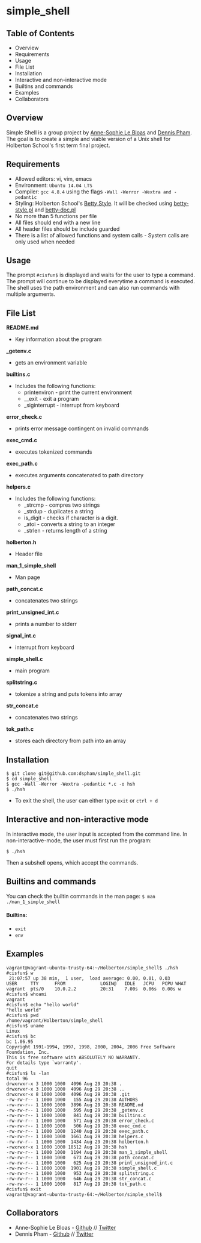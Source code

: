 simple_shell
============

## Table of Contents
* Overview
* Requirements
* Usage
* File List
* Installation
* Interactive and non-interactive mode
* Builtins and commands
* Examples
* Collaborators


## Overview
Simple Shell is a group project by [Anne-Sophie Le Bloas](https://github.com/aslebloas)
and [Dennis Pham](https://github.com/dspham/). The goal is to create a simple
and viable version of a Unix shell for Holberton School's first term final project.

## Requirements
* Allowed editors: vi, vim, emacs
* Environment: `Ubuntu 14.04 LTS`
* Compiler: `gcc 4.8.4` using the flags `-Wall -Werror -Wextra and -pedantic`
* Styling: Holberton School's [Betty Style](https://github.com/holbertonschool/Betty/wiki).
It will be checked using [betty-style.pl](https://github.com/holbertonschool/Betty/blob/master/betty-style.pl)
and [betty-doc.pl](https://github.com/holbertonschool/Betty/blob/master/betty-doc.pl)
* No more than 5 functions per file
* All files should end with a new line
* All header files should be include guarded
* There is a list of allowed functions and system calls - System calls are only used when needed

## Usage
The prompt `#cisfun$` is displayed and waits for the user to type a command.
The prompt will continue to be displayed everytime a command is executed. The
shell uses the path environment and can also run commands with multiple arguments.

## File List

**README.md**
* Key information about the program

**_getenv.c**
* gets an environment variable

**builtins.c**
* Includes the following functions:
    * printenviron - print the current environment
    * __exit - exit a program
    * _siginterrupt - interrupt from keyboard

**error_check.c**
* prints error message contingent on invalid commands

**exec_cmd.c**
* executes tokenized commands

**exec_path.c**
* executes arguments concatenated to path directory

**helpers.c**
* Includes the following functions:
    * _strcmp - compres two strings
    * _strdup - duplicates a string
    * is_digit - checks if character is a digit.
    * _atoi - converts a string to an integer
    * _strlen - returns length of a string

**holberton.h**
* Header file

**man_1_simple_shell**
* Man page

**path_concat.c**
* concatenates two strings

**print_unsigned_int.c**
* prints a number to stderr

**signal_int.c**
* interrupt from keyboard

**simple_shell.c**
* main program

**splitstring.c**
* tokenize a string and puts tokens into array

**str_concat.c**
* concatenates two strings

**tok_path.c**
* stores each directory from path into an array

## Installation

```
$ git clone git@github.com:dspham/simple_shell.git
$ cd simple_shell
$ gcc -Wall -Werror -Wextra -pedantic *.c -o hsh
$ ./hsh
```

* To exit the shell, the user can either type `exit` or `ctrl + d`


## Interactive and non-interactive mode
In interactive mode, the user input is accepted from the command line.
In non-interactive-mode, the user must first run the program:

 `$ ./hsh`

Then a subshell opens, which accept the commands.

## Builtins and commands

You can check the builtin commands in the man page:
`$ man ./man_1_simple_shell`

#### Builtins:
* `exit`
* `env`

## Examples
```
vagrant@vagrant-ubuntu-trusty-64:~/Holberton/simple_shell$ ./hsh
#cisfun$ w
 21:07:57 up 38 min,  1 user,  load average: 0.00, 0.01, 0.03
USER     TTY      FROM             LOGIN@   IDLE   JCPU   PCPU WHAT
vagrant  pts/0    10.0.2.2         20:31    7.00s  0.06s  0.00s w
#cisfun$ whoami
vagrant
#cisfun$ echo "hello world"
"hello world"
#cisfun$ pwd
/home/vagrant/Holberton/simple_shell
#cisfun$ uname
Linux
#cisfun$ bc
bc 1.06.95
Copyright 1991-1994, 1997, 1998, 2000, 2004, 2006 Free Software Foundation, Inc.
This is free software with ABSOLUTELY NO WARRANTY.
For details type `warranty'.
quit
#cisfun$ ls -lan
total 96
drwxrwxr-x 3 1000 1000  4096 Aug 29 20:38 .
drwxrwxr-x 3 1000 1000  4096 Aug 29 20:38 ..
drwxrwxr-x 8 1000 1000  4096 Aug 29 20:38 .git
-rw-rw-r-- 1 1000 1000   155 Aug 29 20:38 AUTHORS
-rw-rw-r-- 1 1000 1000  3896 Aug 29 20:38 README.md
-rw-rw-r-- 1 1000 1000   595 Aug 29 20:38 _getenv.c
-rw-rw-r-- 1 1000 1000   841 Aug 29 20:38 builtins.c
-rw-rw-r-- 1 1000 1000   571 Aug 29 20:38 error_check.c
-rw-rw-r-- 1 1000 1000   506 Aug 29 20:38 exec_cmd.c
-rw-rw-r-- 1 1000 1000  1240 Aug 29 20:38 exec_path.c
-rw-rw-r-- 1 1000 1000  1661 Aug 29 20:38 helpers.c
-rw-rw-r-- 1 1000 1000  1434 Aug 29 20:38 holberton.h
-rwxrwxr-x 1 1000 1000 18512 Aug 29 20:38 hsh
-rw-rw-r-- 1 1000 1000  1194 Aug 29 20:38 man_1_simple_shell
-rw-rw-r-- 1 1000 1000   673 Aug 29 20:38 path_concat.c
-rw-rw-r-- 1 1000 1000   625 Aug 29 20:38 print_unsigned_int.c
-rw-rw-r-- 1 1000 1000  1901 Aug 29 20:38 simple_shell.c
-rw-rw-r-- 1 1000 1000   953 Aug 29 20:38 splitstring.c
-rw-rw-r-- 1 1000 1000   646 Aug 29 20:38 str_concat.c
-rw-rw-r-- 1 1000 1000   817 Aug 29 20:38 tok_path.c
#cisfun$ exit
vagrant@vagrant-ubuntu-trusty-64:~/Holberton/simple_shell$
```

Collaborators
-------------
* Anne-Sophie Le Bloas -  [Github](https://github.com/aslebloas) // [Twitter](https://twitter.com/anneso_special)
* Dennis Pham - [Github](https://github.com/dspham/) // [Twitter](https://twitter.com/grepdennis)
